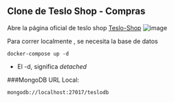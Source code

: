 ## Clone de Teslo Shop - Compras

Abre la página oficial de teslo shop [Teslo-Shop](https://shop.tesla.com/)
![image](https://github.com/szuluaga-beep/Teslo-shop-clone/assets/69664305/d3c3346e-d1c7-47d5-b03c-700f87a420c1)

Para correr localmente , se necesita la base de datos

```
docker-compose up -d
```

- El -d, significa _detached_

###MongoDB URL Local:

```
mongodb://localhost:27017/teslodb
```
